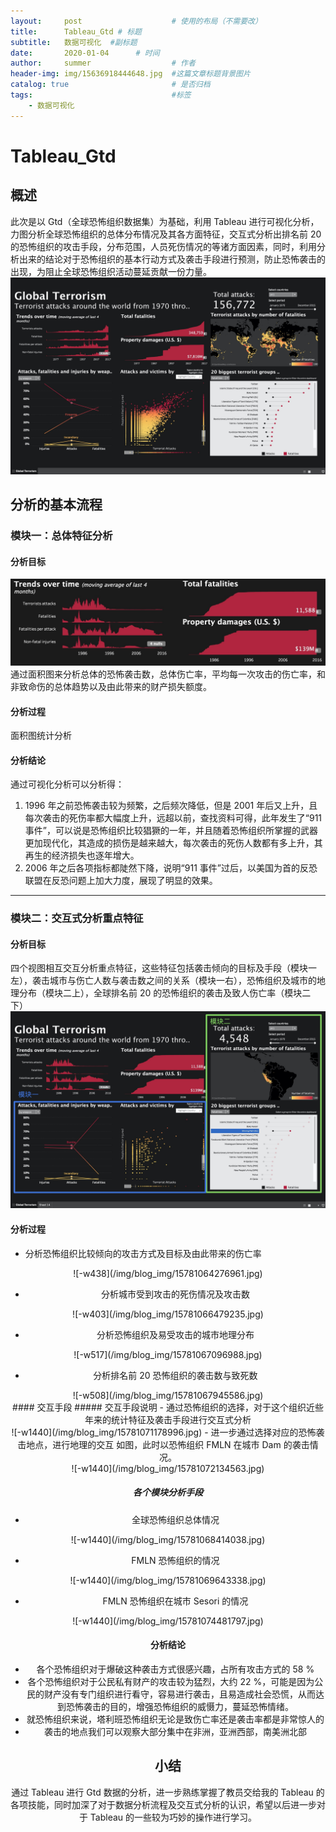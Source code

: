 ```yaml
---
layout:     post   				    # 使用的布局（不需要改）
title:      Tableau_Gtd # 标题 
subtitle:   数据可视化  #副标题
date:       2020-01-04		# 时间
author:     summer					# 作者
header-img: img/15636918444648.jpg 	#这篇文章标题背景图片
catalog: true 						# 是否归档
tags:								#标签
    - 数据可视化
---
```


# Tableau_Gtd
## 概述
此次是以 Gtd（全球恐怖组织数据集）为基础，利用 Tableau 进行可视化分析，力图分析全球恐怖组织的总体分布情况及其各方面特征，交互式分析出排名前 20 的恐怖组织的攻击手段，分布范围，人员死伤情况的等诸方面因素，同时，利用分析出来的结论对于恐怖组织的基本行动方式及袭击手段进行预测，防止恐怖袭击的出现，为阻止全球恐怖组织活动蔓延贡献一份力量。
![-w1440](/img/blog_img/15781027781103.jpg)
## 分析的基本流程
### 模块一：总体特征分析
#### 分析目标
![-w893](/img/blog_img/15781033735771.jpg)
通过面积图来分析总体的恐怖袭击数，总体伤亡率，平均每一次攻击的伤亡率，和非致命伤的总体趋势以及由此带来的财产损失额度。
#### 分析过程
面积图统计分析
#### 分析结论
通过可视化分析可以分析得：
1. 1996 年之前恐怖袭击较为频繁，之后频次降低，但是 2001 年后又上升，且每次袭击的死伤率都大幅度上升，远超以前，查找资料可得，此年发生了“911 事件”，可以说是恐怖组织比较猖獗的一年，并且随着恐怖组织所掌握的武器更加现代化，其造成的损伤是越来越大，每次袭击的死伤人数都有多上升，其再生的经济损失也逐年增大。
2. 2006 年之后各项指标都陡然下降，说明“911 事件”过后，以美国为首的反恐联盟在反恐问题上加大力度，展现了明显的效果。


-------

### 模块二：交互式分析重点特征
#### 分析目标
四个视图相互交互分析重点特征，这些特征包括袭击倾向的目标及手段（模块一左），袭击城市与伤亡人数与袭击数之间的关系（模块一右），恐怖组织及城市的地理分布（模块二上），全球排名前 20 的恐怖组织的袭击及致人伤亡率（模块二下）
![-w1440](/img/blog_img/15781044689608.jpg)
#### 分析过程
- 分析恐怖组织比较倾向的攻击方式及目标及由此带来的伤亡率
<div align=center>![-w438](/img/blog_img/15781064276961.jpg)

- 分析城市受到攻击的死伤情况及攻击数
<div align=center>![-w403](/img/blog_img/15781066479235.jpg)

- 分析恐怖组织及易受攻击的城市地理分布
<div align=center>![-w517](/img/blog_img/15781067096988.jpg)

- 分析排名前 20 恐怖组织的袭击数与致死数
<div align=center>![-w508](/img/blog_img/15781067945586.jpg)
</div>
#### 交互手段
##### 交互手段说明
- 通过恐怖组织的选择，对于这个组织近些年来的统计特征及袭击手段进行交互式分析
<div align=center>![-w1440](/img/blog_img/15781071178996.jpg)
- 进一步通过选择对应的恐怖袭击地点，进行地理的交互
如图，此时以恐怖组织 FMLN 在城市 Dam 的袭击情况。
<div align=center>![-w1440](/img/blog_img/15781072134563.jpg)

##### 各个模块分析手段
- 全球恐怖组织总体情况
<div align=center>![-w1440](/img/blog_img/15781068414038.jpg)

- FMLN 恐怖组织的情况
<div align=center>![-w1440](/img/blog_img/15781069643338.jpg)

- FMLN 恐怖组织在城市 Sesori 的情况
<div align=center>![-w1440](/img/blog_img/15781074481797.jpg)
</div>

#### 分析结论
- 各个恐怖组织对于爆破这种袭击方式很感兴趣，占所有攻击方式的 58 %
- 各个恐怖组织对于公民私有财产的攻击较为猛烈，大约 22 %，可能是因为公民的财产没有专门组织进行看守，容易进行袭击，且易造成社会恐慌，从而达到恐怖袭击的目的，增强恐怖组织的威慑力，蔓延恐怖情绪。
- 就恐怖组织来说，塔利班恐怖组织无论是致伤亡率还是袭击率都是非常惊人的
- 袭击的地点我们可以观察大部分集中在非洲，亚洲西部，南美洲北部

## 小结
通过 Tableau 进行 Gtd 数据的分析，进一步熟练掌握了教员交给我的 Tableau 的各项技能，同时加深了对于数据分析流程及交互式分析的认识，希望以后进一步对于 Tableau 的一些较为巧妙的操作进行学习。
